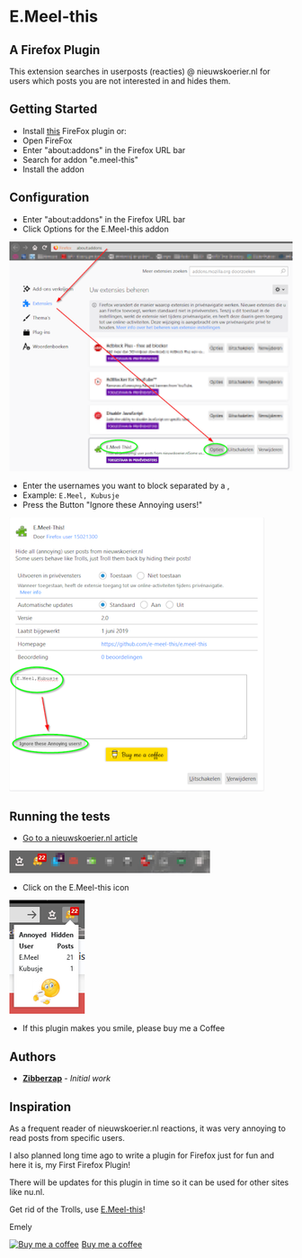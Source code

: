 # E.Meel-this

## A Firefox Plugin

This extension searches in userposts (reacties) @ nieuwskoerier.nl for users which posts you are not interested in and hides them.

## Getting Started

* Install [this](https://addons.mozilla.org/nl/firefox/addon/e-meel-this) FireFox plugin or:
* Open FireFox
* Enter "about:addons" in the Firefox URL bar
* Search for addon "e.meel-this"
* Install the addon

## Configuration

* Enter "about:addons" in the Firefox URL bar
* Click Options for the E.Meel-this addon

![alt text](/img/about-addons.png)

* Enter the usernames you want to block separated by a ,
* Example: ```E.Meel, Kubusje```
* Press the Button "Ignore these Annoying users!"

![alt text](/img/options.png)


## Running the tests

* [Go to a nieuwskoerier.nl article](https://www.nieuwskoerier.nl/news/471008-john-cleese-in-opspraak-ik-heb-liever-culturen-zonder-vrouwelijke-genitale-verminking)

![alt text](/img/icon-badge.png)

* Click on the E.Meel-this icon

![alt text](/img/annoyed.png)

* If this plugin makes you smile, please buy me a Coffee

## Authors

* [**Zibberzap**](https://github.com/e-meel-this) - *Initial work*

## Inspiration

As a frequent reader of nieuwskoerier.nl reactions, it was very annoying to read posts from specific users.

I also planned long time ago to write a plugin for Firefox just for fun and here it is, my First Firefox Plugin!

There will be updates for this plugin in time so it can be used for other sites like nu.nl.

Get rid of the Trolls, use [E.Meel-this](https://addons.mozilla.org/nl/firefox/addon/e-meel-this)!

Emely

<link href="https://fonts.googleapis.com/css?family=Cookie" rel="stylesheet"><a class="bmc-button" target="_blank" href="https://www.buymeacoffee.com/lYKQnm7wL"><img src="https://www.buymeacoffee.com/assets/img/BMC-btn-logo.svg" alt="Buy me a coffee"><span style="margin-left:5px">Buy me a coffee</span></a>
